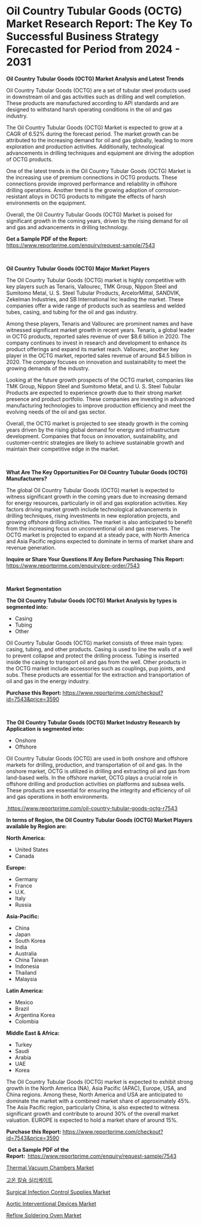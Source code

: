 <p><h1>Oil Country Tubular Goods (OCTG) Market Research Report: The Key To Successful Business Strategy Forecasted for Period from 2024 - 2031</h1></p><p><strong>Oil Country Tubular Goods (OCTG) Market Analysis and Latest Trends</strong></p>
<p><p>Oil Country Tubular Goods (OCTG) are a set of tubular steel products used in downstream oil and gas activities such as drilling and well completion. These products are manufactured according to API standards and are designed to withstand harsh operating conditions in the oil and gas industry.</p><p>The Oil Country Tubular Goods (OCTG) Market is expected to grow at a CAGR of 6.52% during the forecast period. The market growth can be attributed to the increasing demand for oil and gas globally, leading to more exploration and production activities. Additionally, technological advancements in drilling techniques and equipment are driving the adoption of OCTG products.</p><p>One of the latest trends in the Oil Country Tubular Goods (OCTG) Market is the increasing use of premium connections in OCTG products. These connections provide improved performance and reliability in offshore drilling operations. Another trend is the growing adoption of corrosion-resistant alloys in OCTG products to mitigate the effects of harsh environments on the equipment.</p><p>Overall, the Oil Country Tubular Goods (OCTG) Market is poised for significant growth in the coming years, driven by the rising demand for oil and gas and advancements in drilling technology.</p></p>
<p><strong>Get a Sample PDF of the Report:&nbsp;</strong> <a href="https://www.reportprime.com/enquiry/request-sample/7543">https://www.reportprime.com/enquiry/request-sample/7543</a></p>
<p>&nbsp;</p>
<p><strong>Oil Country Tubular Goods (OCTG) Major Market Players</strong></p>
<p><p>The Oil Country Tubular Goods (OCTG) market is highly competitive with key players such as Tenaris, Vallourec, TMK Group, Nippon Steel and Sumitomo Metal, U. S. Steel Tubular Products, ArcelorMittal, SANDVIK, Zekelman Industries, and SB International Inc leading the market. These companies offer a wide range of products such as seamless and welded tubes, casing, and tubing for the oil and gas industry.</p><p>Among these players, Tenaris and Vallourec are prominent names and have witnessed significant market growth in recent years. Tenaris, a global leader in OCTG products, reported sales revenue of over $8.6 billion in 2020. The company continues to invest in research and development to enhance its product offerings and expand its market reach. Vallourec, another key player in the OCTG market, reported sales revenue of around $4.5 billion in 2020. The company focuses on innovation and sustainability to meet the growing demands of the industry.</p><p>Looking at the future growth prospects of the OCTG market, companies like TMK Group, Nippon Steel and Sumitomo Metal, and U. S. Steel Tubular Products are expected to experience growth due to their strong market presence and product portfolio. These companies are investing in advanced manufacturing technologies to improve production efficiency and meet the evolving needs of the oil and gas sector.</p><p>Overall, the OCTG market is projected to see steady growth in the coming years driven by the rising global demand for energy and infrastructure development. Companies that focus on innovation, sustainability, and customer-centric strategies are likely to achieve sustainable growth and maintain their competitive edge in the market.</p></p>
<p>&nbsp;</p>
<p><strong>What Are The Key Opportunities For Oil Country Tubular Goods (OCTG) Manufacturers?</strong></p>
<p><p>The global Oil Country Tubular Goods (OCTG) market is expected to witness significant growth in the coming years due to increasing demand for energy resources, particularly in oil and gas exploration activities. Key factors driving market growth include technological advancements in drilling techniques, rising investments in new exploration projects, and growing offshore drilling activities. The market is also anticipated to benefit from the increasing focus on unconventional oil and gas reserves. The OCTG market is projected to expand at a steady pace, with North America and Asia Pacific regions expected to dominate in terms of market share and revenue generation.</p></p>
<p><strong>Inquire or Share Your Questions If Any Before Purchasing This Report:</strong> <a href="https://www.reportprime.com/enquiry/pre-order/7543">https://www.reportprime.com/enquiry/pre-order/7543</a></p>
<p>&nbsp;</p>
<p><strong>Market Segmentation</strong></p>
<p><strong>The Oil Country Tubular Goods (OCTG) Market Analysis by types is segmented into:</strong></p>
<p><ul><li>Casing</li><li>Tubing</li><li>Other</li></ul></p>
<p><p>Oil Country Tubular Goods (OCTG) market consists of three main types: casing, tubing, and other products. Casing is used to line the walls of a well to prevent collapse and protect the drilling process. Tubing is inserted inside the casing to transport oil and gas from the well. Other products in the OCTG market include accessories such as couplings, pup joints, and subs. These products are essential for the extraction and transportation of oil and gas in the energy industry.</p></p>
<p><strong>Purchase this Report:&nbsp;</strong><a href="https://www.reportprime.com/checkout?id=7543&price=3590">https://www.reportprime.com/checkout?id=7543&price=3590</a></p>
<p>&nbsp;</p>
<p><strong>The Oil Country Tubular Goods (OCTG) Market Industry Research by Application is segmented into:</strong></p>
<p><ul><li>Onshore</li><li>Offshore</li></ul></p>
<p><p>Oil Country Tubular Goods (OCTG) are used in both onshore and offshore markets for drilling, production, and transportation of oil and gas. In the onshore market, OCTG is utilized in drilling and extracting oil and gas from land-based wells. In the offshore market, OCTG plays a crucial role in offshore drilling and production activities on platforms and subsea wells. These products are essential for ensuring the integrity and efficiency of oil and gas operations in both environments.</p></p>
<p><a href="https://www.reportprime.com/oil-country-tubular-goods-octg-r7543">&nbsp;https://www.reportprime.com/oil-country-tubular-goods-octg-r7543</a></p>
<p><strong>In terms of Region, the Oil Country Tubular Goods (OCTG) Market Players available by Region are:</strong></p>
<p>
    <p> <strong> North America: </strong>
        <ul>
            <li>United States</li>
            <li>Canada</li>
        </ul>
        </p> 
    <p> <strong> Europe: </strong>
        <ul>
            <li>Germany</li>
            <li>France</li>
            <li>U.K.</li>
            <li>Italy</li>
            <li>Russia</li>
        </ul>
        </p> 
    <p> <strong> Asia-Pacific: </strong>
        <ul>
            <li>China</li>
            <li>Japan</li>
            <li>South Korea</li>
            <li>India</li>
            <li>Australia</li>
            <li>China Taiwan</li>
            <li>Indonesia</li>
            <li>Thailand</li>
            <li>Malaysia</li>
        </ul>
        </p> 
    <p> <strong> Latin America: </strong>
        <ul>
            <li>Mexico</li>
            <li>Brazil</li>
            <li>Argentina Korea</li>
            <li>Colombia</li>
        </ul>
        </p> 
    <p> <strong> Middle East & Africa: </strong>
        <ul>
            <li>Turkey</li>
            <li>Saudi</li>
            <li>Arabia</li>
            <li>UAE</li>
            <li>Korea</li>
        </ul>
    </p>
    </p>
<p><p>The Oil Country Tubular Goods (OCTG) market is expected to exhibit strong growth in the North America (NA), Asia Pacific (APAC), Europe, USA, and China regions. Among these, North America and USA are anticipated to dominate the market with a combined market share of approximately 45%. The Asia Pacific region, particularly China, is also expected to witness significant growth and contribute to around 30% of the overall market valuation. EUROPE is expected to hold a market share of around 15%.</p></p>
<p><strong>Purchase this Report: </strong><a href="https://www.reportprime.com/checkout?id=7543&price=3590">https://www.reportprime.com/checkout?id=7543&price=3590</a></p>
<p>&nbsp;<strong>Get a Sample PDF of the Report:&nbsp;&nbsp;</strong><a href="https://www.reportprime.com/enquiry/request-sample/7543">https://www.reportprime.com/enquiry/request-sample/7543</a></p>
<p><strong></strong></p>
<p><p><a href="https://github.com/kimjmgeh81/Market-Research-Report-List-2/blob/main/thermal-vacuum-chambers-market.md">Thermal Vacuum Chambers Market</a></p><p><a href="https://github.com/wallacBahrtyinger567686/Market-Research-Report-List-3/blob/main/9393439104949.md">고온 칼슘 실리케이트</a></p><p><a href="https://medium.com/@shjsi3663/global-surgical-infection-control-supplies-industry-types-applications-market-players-regional-284ff32d2250">Surgical Infection Control Supplies Market</a></p><p><a href="https://medium.com/@theomorar08/insights-into-the-aortic-interventional-devices-industry-market-financial-status-market-size-and-c0c20ef578de">Aortic Interventional Devices Market</a></p><p><a href="https://github.com/claudianurdin/Market-Research-Report-List-2/blob/main/reflow-soldering-oven-market.md">Reflow Soldering Oven Market</a></p></p>